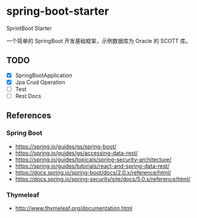 # spring-boot-starter

SprintBoot Starter

一个简单的 SpringBoot 开发基础框架，示例数据库为 Oracle 的 SCOTT 库。

## TODO

- [X] SpringBootApplication
- [X] Jpa Crud Operation
- [ ] Test
- [ ] Rest Docs

## References

### Spring Boot

- <https://spring.io/guides/gs/spring-boot/>
- <https://spring.io/guides/gs/accessing-data-rest/>
- <https://spring.io/guides/topicals/spring-security-architecture/>
- <https://spring.io/guides/tutorials/react-and-spring-data-rest/>
- <https://docs.spring.io/spring-boot/docs/2.0.x/reference/html/>
- <https://docs.spring.io/spring-security/site/docs/5.0.x/reference/html/>

### Thymeleaf

- <http://www.thymeleaf.org/documentation.html>